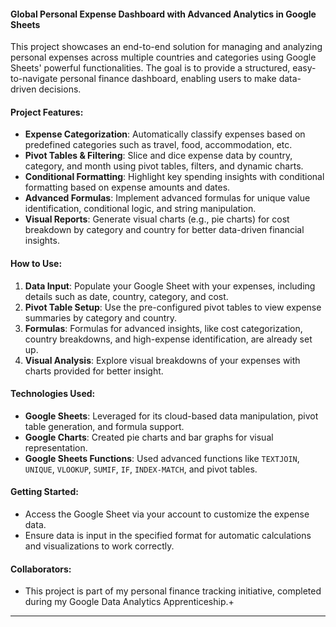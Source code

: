 #### **Global Personal Expense Dashboard with Advanced Analytics in Google Sheets**

This project showcases an end-to-end solution for managing and analyzing personal expenses across multiple countries and categories using Google Sheets' powerful functionalities. The goal is to provide a structured, easy-to-navigate personal finance dashboard, enabling users to make data-driven decisions.

#### **Project Features:**
- **Expense Categorization**: Automatically classify expenses based on predefined categories such as travel, food, accommodation, etc.
- **Pivot Tables & Filtering**: Slice and dice expense data by country, category, and month using pivot tables, filters, and dynamic charts.
- **Conditional Formatting**: Highlight key spending insights with conditional formatting based on expense amounts and dates.
- **Advanced Formulas**: Implement advanced formulas for unique value identification, conditional logic, and string manipulation.
- **Visual Reports**: Generate visual charts (e.g., pie charts) for cost breakdown by category and country for better data-driven financial insights.

#### **How to Use:**
1. **Data Input**: Populate your Google Sheet with your expenses, including details such as date, country, category, and cost.
2. **Pivot Table Setup**: Use the pre-configured pivot tables to view expense summaries by category and country.
3. **Formulas**: Formulas for advanced insights, like cost categorization, country breakdowns, and high-expense identification, are already set up.
4. **Visual Analysis**: Explore visual breakdowns of your expenses with charts provided for better insight.

#### **Technologies Used:**
- **Google Sheets**: Leveraged for its cloud-based data manipulation, pivot table generation, and formula support.
- **Google Charts**: Created pie charts and bar graphs for visual representation.
- **Google Sheets Functions**: Used advanced functions like `TEXTJOIN`, `UNIQUE`, `VLOOKUP`, `SUMIF`, `IF`, `INDEX-MATCH`, and pivot tables.

#### **Getting Started:**
- Access the Google Sheet via your account to customize the expense data.
- Ensure data is input in the specified format for automatic calculations and visualizations to work correctly.

#### **Collaborators:**
- This project is part of my personal finance tracking initiative, completed during my Google Data Analytics Apprenticeship.+
---